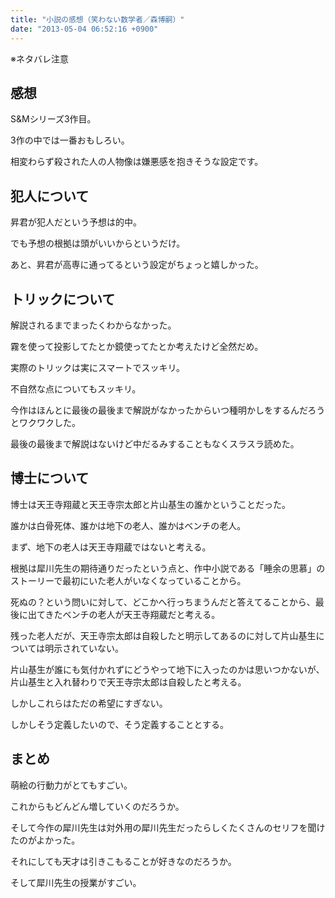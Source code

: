 ```yaml
---
title: "小説の感想（笑わない数学者／森博嗣）"
date: "2013-05-04 06:52:16 +0900"
---
```


※ネタバレ注意

## 感想

S&#038;Mシリーズ3作目。

3作の中では一番おもしろい。

相変わらず殺された人の人物像は嫌悪感を抱きそうな設定です。

## 犯人について

昇君が犯人だという予想は的中。

でも予想の根拠は頭がいいからというだけ。

あと、昇君が高専に通ってるという設定がちょっと嬉しかった。

## トリックについて

解説されるまでまったくわからなかった。

霧を使って投影してたとか鏡使ってたとか考えたけど全然だめ。

実際のトリックは実にスマートでスッキリ。

不自然な点についてもスッキリ。

今作はほんとに最後の最後まで解説がなかったからいつ種明かしをするんだろうとワクワクした。

最後の最後まで解説はないけど中だるみすることもなくスラスラ読めた。

## 博士について

博士は天王寺翔蔵と天王寺宗太郎と片山基生の誰かということだった。

誰かは白骨死体、誰かは地下の老人、誰かはベンチの老人。

まず、地下の老人は天王寺翔蔵ではないと考える。

根拠は犀川先生の期待通りだったという点と、作中小説である「睡余の思慕」のストーリーで最初にいた老人がいなくなっていることから。

死ぬの？という問いに対して、どこかへ行っちまうんだと答えてることから、最後に出てきたベンチの老人が天王寺翔蔵だと考える。

残った老人だが、天王寺宗太郎は自殺したと明示してあるのに対して片山基生については明示されていない。

片山基生が誰にも気付かれずにどうやって地下に入ったのかは思いつかないが、片山基生と入れ替わりで天王寺宗太郎は自殺したと考える。

しかしこれらはただの希望にすぎない。

しかしそう定義したいので、そう定義することとする。

## まとめ

萌絵の行動力がとてもすごい。

これからもどんどん増していくのだろうか。

そして今作の犀川先生は対外用の犀川先生だったらしくたくさんのセリフを聞けたのがよかった。

それにしても天才は引きこもることが好きなのだろうか。

そして犀川先生の授業がすごい。
